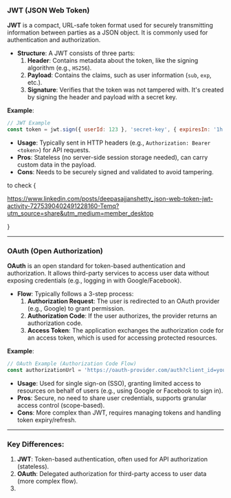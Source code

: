 


### JWT (JSON Web Token)

**JWT** is a compact, URL-safe token format used for securely transmitting information between parties as a JSON object. It is commonly used for authentication and authorization.

- **Structure**: A JWT consists of three parts:
    1. **Header**: Contains metadata about the token, like the signing algorithm (e.g., `HS256`).
    2. **Payload**: Contains the claims, such as user information (`sub`, `exp`, etc.).
    3. **Signature**: Verifies that the token was not tampered with. It's created by signing the header and payload with a secret key.

**Example**:

```js
// JWT Example
const token = jwt.sign({ userId: 123 }, 'secret-key', { expiresIn: '1h' });
```

- **Usage**: Typically sent in HTTP headers (e.g., `Authorization: Bearer <token>`) for API requests.
- **Pros**: Stateless (no server-side session storage needed), can carry custom data in the payload.
- **Cons**: Needs to be securely signed and validated to avoid tampering.



to check {

https://www.linkedin.com/posts/deepasajjanshetty_json-web-token-jwt-activity-7275390402491228160-Temq?utm_source=share&utm_medium=member_desktop


}


---

### OAuth (Open Authorization)

**OAuth** is an open standard for token-based authentication and authorization. It allows third-party services to access user data without exposing credentials (e.g., logging in with Google/Facebook).

- **Flow**: Typically follows a 3-step process:
    1. **Authorization Request**: The user is redirected to an OAuth provider (e.g., Google) to grant permission.
    2. **Authorization Code**: If the user authorizes, the provider returns an authorization code.
    3. **Access Token**: The application exchanges the authorization code for an access token, which is used for accessing protected resources.

**Example**:

```js
// OAuth Example (Authorization Code Flow)
const authorizationUrl = 'https://oauth-provider.com/auth?client_id=your-client-id&redirect_uri=your-redirect-uri';
```

- **Usage**: Used for single sign-on (SSO), granting limited access to resources on behalf of users (e.g., using Google or Facebook to sign in).
- **Pros**: Secure, no need to share user credentials, supports granular access control (scope-based).
- **Cons**: More complex than JWT, requires managing tokens and handling token expiry/refresh.

---

### Key Differences:

1. **JWT**: Token-based authentication, often used for API authorization (stateless).
2. **OAuth**: Delegated authorization for third-party access to user data (more complex flow).
3. 